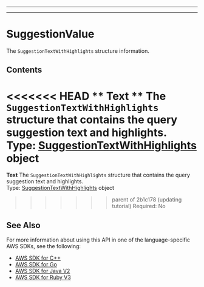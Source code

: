 --------

--------

# SuggestionValue<a name="API_SuggestionValue"></a>

The `SuggestionTextWithHighlights` structure information\.

## Contents<a name="API_SuggestionValue_Contents"></a>

<<<<<<< HEAD
 ** Text **   <a name="Kendra-Type-SuggestionValue-Text"></a>
The `SuggestionTextWithHighlights` structure that contains the query suggestion text and highlights\.  
Type: [ SuggestionTextWithHighlights ](API_SuggestionTextWithHighlights.md) object  
=======
 **Text**   <a name="Kendra-Type-SuggestionValue-Text"></a>
The `SuggestionTextWithHighlights` structure that contains the query suggestion text and highlights\.  
Type: [SuggestionTextWithHighlights](API_SuggestionTextWithHighlights.md) object  
>>>>>>> parent of 2b1c178 (updating tutorial)
Required: No

## See Also<a name="API_SuggestionValue_SeeAlso"></a>

For more information about using this API in one of the language\-specific AWS SDKs, see the following:
+  [ AWS SDK for C\+\+](https://docs.aws.amazon.com/goto/SdkForCpp/kendra-2019-02-03/SuggestionValue) 
+  [ AWS SDK for Go](https://docs.aws.amazon.com/goto/SdkForGoV1/kendra-2019-02-03/SuggestionValue) 
+  [ AWS SDK for Java V2](https://docs.aws.amazon.com/goto/SdkForJavaV2/kendra-2019-02-03/SuggestionValue) 
+  [ AWS SDK for Ruby V3](https://docs.aws.amazon.com/goto/SdkForRubyV3/kendra-2019-02-03/SuggestionValue) 